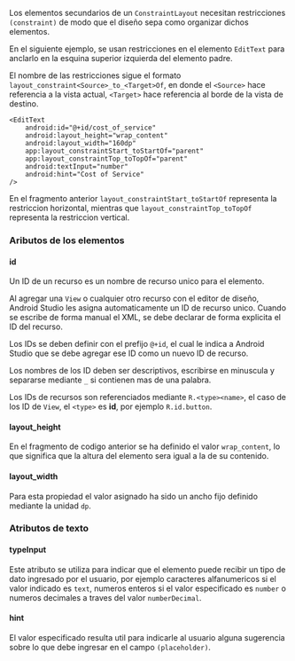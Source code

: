 Los elementos secundarios de un `ConstraintLayout` necesitan restricciones `(constraint)` de modo que el diseño sepa como organizar dichos elementos.

En el siguiente ejemplo, se usan restricciones en el elemento `EditText` para anclarlo en la esquina superior izquierda del elemento padre.

El nombre de las restricciones sigue el formato `layout_constraint<Source>_to_<Target>Of`, en donde el `<Source>` hace referencia a la vista actual, `<Target>` hace referencia al borde de la vista de destino.

    <EditText
        android:id="@+id/cost_of_service"
        android:layout_height="wrap_content"
        android:layout_width="160dp"
        app:layout_constraintStart_toStartOf="parent"
        app:layout_constraintTop_toTopOf="parent"
        android:textInput="number"
        android:hint="Cost of Service"
    />

En el fragmento anterior `layout_constraintStart_toStartOf` representa la restriccion horizontal, mientras que `layout_constraintTop_toTopOf` representa la restriccion vertical.

### Aributos de los elementos

#### id

Un ID de un recurso es un nombre de recurso unico para el elemento.

Al agregar una `View` o cualquier otro recurso con el editor de diseño, Android Studio les asigna automaticamente un ID de recurso unico. Cuando se escribe de forma manual el XML, se debe declarar de forma explicita el ID del recurso.

Los IDs se deben definir con el prefijo `@+id`, el cual le indica a Android Studio que se debe agregar ese ID como un nuevo ID de recurso.

Los nombres de los ID deben ser descriptivos, escribirse en minuscula y separarse mediante `_` si contienen mas de una palabra.

Los IDs de recursos son referenciados mediante `R.<type><name>`, el caso de los ID de `View`, el `<type>` es __id__, por ejemplo `R.id.button`.

#### layout_height

En el fragmento de codigo anterior se ha definido el valor `wrap_content`, lo que significa que la altura del elemento sera igual a la de su contenido.

#### layout_width

Para esta propiedad el valor asignado ha sido un ancho fijo definido mediante la unidad `dp`.


### Atributos de texto

#### typeInput

Este atributo se utiliza para indicar que el elemento puede recibir un tipo de dato ingresado por el usuario, por ejemplo caracteres alfanumericos si el valor indicado es `text`, numeros enteros si el valor especificado es `number` o numeros decimales a traves del valor `numberDecimal`.

#### hint

El valor especificado resulta util para indicarle al usuario alguna sugerencia sobre lo que debe ingresar en el campo `(placeholder)`.